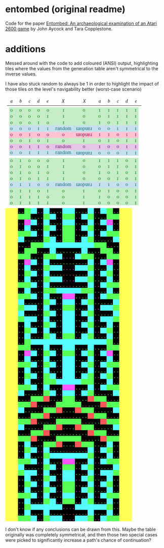 # entombed (original readme)
Code for the paper [Entombed: An archaeological examination of an Atari 2600 game](https://doi.org/10.22152/programming-journal.org/2019/3/4) by John Aycock and Tara Copplestone.

# additions
Messed around with the code to add coloured (ANSI) output, highlighting tiles where the values from the generation table aren't symmetrical to the inverse values.

I have also stuck random to always be 1 in order to highlight the impact of those tiles on the level's navigability better (worst-case scenario)

![Re-arranged, coloured table](table.png)
![Example coloured maze](maze.png)

I don't know if any conclusions can be drawn from this. Maybe the table originally was completely symmetrical, and then those two special cases were picked to significantly increase a path's chance of continuation?
